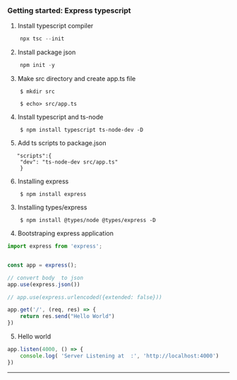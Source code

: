 ### Getting started: Express typescript
1. Install typescript compiler
```ts
    npx tsc --init
``` 

2. Install package json
```ts
    npm init -y
```

3. Make src directory and create app.ts file
```
    $ mkdir src

    $ echo> src/app.ts
```

4. Install typescript and ts-node
```
    $ npm install typescript ts-node-dev -D

```

5. Add ts scripts to package.json
```
   "scripts":{
    "dev": "ts-node-dev src/app.ts"
    }
```

6. Installing express
```
    $ npm install express

```

3. Installing types/express
```
    $ npm install @types/node @types/express -D

```
4. Bootstraping express application
```ts
import express from 'express';


const app = express();

// convert body  to json
app.use(express.json())

// app.use(express.urlencoded({extended: false}))

app.get('/', (req, res) => {
    return res.send("Hello World")
})

```

5. Hello world
```ts
app.listen(4000, () => {
    console.log( 'Server Listening at  :', 'http://localhost:4000')
})

```
___


